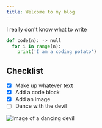 ```yaml
---
title: Welcome to my blog
---
```


I really don't know what to write
``` python
def code(n): -> null
  for i in range(n):
    print('I am a coding potato')
```
## Checklist
- [x] Make up whatever text
- [x] Add a code block
- [x] Add an image
- [ ] Dance with the devil

![Image of a dancing devil](https://www.csaimages.com/pix/prin/760/760327_wp.jpg)

